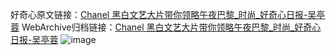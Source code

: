 好奇心原文链接：[Chanel 黑白文艺大片带你领略午夜巴黎_时尚_好奇心日报-吴亭蓉](https://www.qdaily.com/articles/4827.html)
WebArchive归档链接：[Chanel 黑白文艺大片带你领略午夜巴黎_时尚_好奇心日报-吴亭蓉](http://web.archive.org/web/20190623162752/https://www.qdaily.com/articles/4827.html)
![image](http://ww3.sinaimg.cn/large/007d5XDply1g3w5t2eo7ij30u043s4qp)